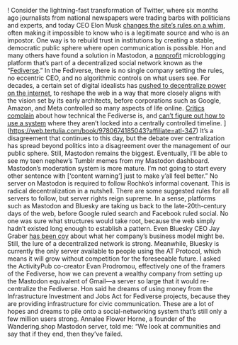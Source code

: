 ! Consider the lightning-fast transformation of Twitter, where six months ago journalists from national newspapers were trading barbs with politicians and experts, and today CEO Elon Musk [changes the site’s rules on a whim](https://www.theatlantic.com/technology/archive/2023/04/elon-musk-twitter-algorithm-code-public/673642/), often making it impossible to know who is a legitimate source and who is an impostor. One way is to rebuild trust in institutions by creating a stable, democratic public sphere where open communication is possible. Hon and many others have found a solution in Mastodon, a [nonprofit](https://blog.joinmastodon.org/2021/08/mastodon-now-a-non-profit-organisation/) microblogging platform that’s part of a decentralized social network known as the “[Fediverse](https://the-federation.info/).” In the Fediverse, there is no single company setting the rules, no eccentric CEO, and no algorithmic controls on what users see. For decades, a certain set of digital idealists has [pushed to decentralize power on the internet](https://www.theatlantic.com/technology/archive/2022/10/internet-archive-decentralized-web-web3-brewster-kahle/671647/), to reshape the web in a way that more closely aligns with the vision set by its early architects, before corporations such as Google, Amazon, and Meta controlled so many aspects of life online. [Critics complain](https://www.fastcompany.com/90808984/using-mastodon-is-way-too-complicated-to-ever-topple-twitter) about how technical the Fediverse is, and [can’t figure out how to use a system](https://www.cnet.com/news/social-media/i-want-to-like-mastodon-the-decentralized-network-isnt-making-that-easy/) where they aren’t locked into a centrally controlled timeline. [](https://cdn.theatlantic.com/thumbor/q9GkyjUK3wHO--YxElERJ9Qcbvw=/0x0:329x500/79x120/media/img/book_reviews/2023/05/12/41w9ilmdlLL._SL500_/original.jpg)](https://web.tertulia.com/book/9780674185043?affiliate=atl-347)  It’s a disagreement that continues to this day, but the debate over centralization has spread beyond politics into a disagreement over the management of our public sphere. Still, Mastodon remains the biggest. Eventually, I’ll be able to see my teen nephew’s Tumblr memes from my Mastodon dashboard. Mastodon’s moderation system is more mature. I’m not going to start every other sentence with \[‘content warning’\] just to make y’all feel better.”  No server on Mastodon is required to follow Rochko’s informal covenant. This is radical decentralization in a nutshell. There are some suggested rules for all servers to follow, but server rights reign supreme. In a sense, platforms such as Mastodon and Bluesky are taking us back to the late-20th-century days of the web, before Google ruled search and Facebook ruled social. No one was sure what structures would take root, because the web simply hadn’t existed long enough to establish a pattern. Even Bluesky CEO Jay Graber [has been coy](https://www.theverge.com/23686778/bluesky-ceo-jay-graber-interview-decentralized-social-media-twitter-mastodon) about what her company’s business model might be. Still, the lure of a decentralized network is strong. Meanwhile, Bluesky is currently the only server available to people using the AT Protocol, which means it will grow without competition for the foreseeable future. I asked the ActivityPub co-creator Evan Prodromou, effectively one of the framers of the Fediverse, how we can prevent a wealthy company from setting up the Mastodon equivalent of Gmail—a server so large that it would re-centralize the Fediverse. Hon said he dreams of using money from the Infrastructure Investment and Jobs Act for Fediverse projects, because they are providing infrastructure for civic communication. These are a lot of hopes and dreams to pile onto a social-networking system that’s still only a few million users strong. Annalee Flower Horne, a founder of the Wandering.shop Mastodon server, told me: “We look at communities and say that if they end, then they’ve failed.
